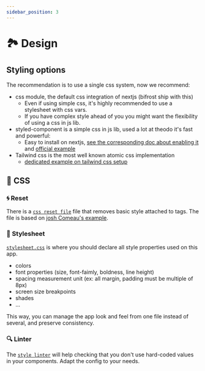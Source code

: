 ```yaml
---
sidebar_position: 3
---
```


# 🏞 Design

## Styling options

The recommendation is to use a single css system, now we recommend:

- css module, the default css integration of nextjs (bifrost ship with this)
  - Even if using simple css, it's highly recommended to use a stylesheet with css vars.
  - If you have complex style ahead of you you might want the flexibility of using a css in js lib.
- styled-component is a simple css in js lib, used a lot at theodo it's fast and powerful:
  - Easy to install on nextjs, [see the corresponding doc about enabling it](https://nextjs.org/docs/advanced-features/compiler#styled-components) and [official example](https://github.com/vercel/next.js/tree/canary/examples/with-styled-components)
- Tailwind css is the most well known atomic css implementation
  - [dedicated example on tailwind css setup](https://github.com/vercel/next.js/tree/canary/examples/with-tailwindcss)

## 💠 CSS

### 🌀 Reset

There is a [`css reset file`](../styles/global.css) file that removes basic style attached to tags. The file is based on [josh Comeau's example](https://www.joshwcomeau.com/css/custom-css-reset/).

### 🌈 Stylesheet

[`stylesheet.css`](../styles/stylesheet.css) is where you should declare all style properties used on this app.

- colors
- font properties (size, font-faimly, boldness, line height)
- spacing measurement unit (ex: all margin, padding must be multiple of 8px)
- screen size breakpoints
- shades
- ...

This way, you can manage the app look and feel from one file instead of several, and preserve consistency.

### 🔍 Linter

The [`style linter`](../stylelint.config.js) will help checking that you don't use hard-coded values in your components. Adapt the config to your needs.
